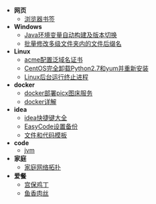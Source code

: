* **网页**
  * [浏览器书签](web/浏览器书签)
* **Windows**
  * [Java环境变量自动构建及版本切换](windows/Java环境变量自动构建及版本切换)
  * [批量修改多级文件夹内的文件后缀名](windows/批量修改多级文件夹内的文件后缀名)
* **Linux**
  * [acme配置泛域名证书](linux/acme配置泛域名证书)
  * [CentOS完全卸载Python2.7和yum并重新安装](linux/CentOS完全卸载Python2.7和yum并重新安装)
  * [Linux后台运行终止进程](linux/Linux后台运行终止进程)
* **docker**
  * [docker部署picx图床服务](linux/docker/docker部署picx图床服务)
  * [docker详解](linux/docker/docker详解)
* **idea**
  * [idea快捷键大全](code/idea/idea快捷键大全)
  * [EasyCode设置备份](code/idea/EasyCode设置备份)
  * [文件和代码模板](code/idea/文件和代码模板)
* **code**
  * [jvm](code/java/jvm)
* **家庭**
  * [家庭网络拓扑](home/家庭网络拓扑)
* **爱餐**
  * [宫保鸡丁](love/menu/宫保鸡丁)
  * [鱼香肉丝](love/menu/鱼香肉丝)